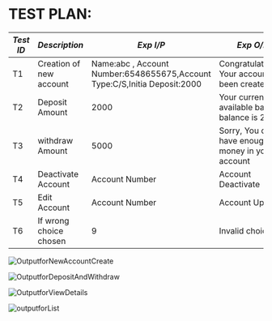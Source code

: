 # TEST PLAN:

| *Test ID* | *Description*                                              | *Exp I/P* | *Exp O/P* |    
|-------------|--------------------------------------------------------------|------------|-------------|
|  T1       |Creation of new account| Name:abc , Account Number:6548655675,Account Type:C/S,Initia Deposit:2000 | Congratulations... Your account has been created.|
|  T2       |Deposit Amount|2000 |Your current available bank balance is 2000|
|  T3       |withdraw Amount|5000| Sorry, You dont have enough money in your account| 
|  T4       |Deactivate Account| Account Number |Account Deactivate|
|  T5       |Edit Account| Account Number |Account Updated|
|  T6       |If wrong choice chosen | 9 | Invalid choice |


![OutputforNewAccountCreate](https://user-images.githubusercontent.com/46950972/161413050-cb8aa23f-4a73-4247-b8da-fa3c2a5ea7c8.png)

![OutputforDepositAndWithdraw](https://user-images.githubusercontent.com/46950972/161413081-564962ae-c60d-4688-975e-272426915db8.png)


![OutputforViewDetails](https://user-images.githubusercontent.com/46950972/161413098-bcc08ed7-9476-40f0-a80f-cab767e76488.png)



![outputforList](https://user-images.githubusercontent.com/46950972/161413105-a333ce47-56fb-43de-b3c2-af9900775a45.png)
